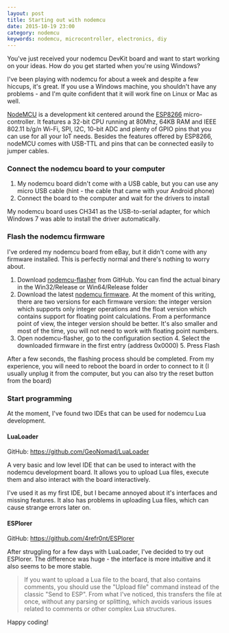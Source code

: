 ```yaml
---
layout: post
title: Starting out with nodemcu
date: 2015-10-19 23:00
category: nodemcu
keywords: nodemcu, microcontroller, electronics, diy
---
```


You've just received your nodemcu DevKit board and want to start working on
your ideas. How do you get started when you're using Windows?

<!-- more -->

I've been playing with nodemcu for about a week and despite a few hiccups,
it's great. If you use a Windows machine, you shouldn't have any problems -
and I'm quite confident that it will work fine on Linux or Mac as well.

[NodeMCU](https://en.wikipedia.org/wiki/NodeMCU) is a development kit centered
around the [ESP8266](https://en.wikipedia.org/wiki/ESP8266) micro-controller.
It features a 32-bit CPU running at 80Mhz, 64KB RAM and IEEE 802.11 b/g/n
Wi-Fi, SPI, I2C, 10-bit ADC and plenty of GPIO pins that you can use for all
your IoT needs. Besides the features offered by ESP8266, nodeMCU comes with
USB-TTL and pins that can be connected easily to jumper cables.

### Connect the nodemcu board to your computer
1. My nodemcu board didn't come with a USB cable, but you can use any micro
   USB cable (hint - the cable that came with your Android phone) 
2. Connect the board to the computer and wait for the drivers to install

My nodemcu board uses CH341 as the USB-to-serial adapter, for which Windows 7 was able to install the driver automatically. 

### Flash the nodemcu firmware
I've ordered my nodemcu board from eBay, but it didn't come with any firmware
installed. This is perfectly normal and there's nothing to worry about.

1. Download [nodemcu-flasher](https://github.com/nodemcu/nodemcu-flasher) from
   GitHub. You can find the actual binary in the Win32/Release or Win64/Release
   folder 
2. Download the latest [nodemcu
   firmware](https://github.com/nodemcu/nodemcu-firmware/releases). At the
   moment of this writing, there are two versions for each firmware version:
   the integer version which supports only integer operations and the float
   version which contains support for floating point calculations. From a 
   performance point of view, the integer version should be better. It's also
   smaller and most of the time, you will not need to work with floating point
   numbers.
3. Open nodemcu-flasher, go to the configuration section 4. Select the
   downloaded firmware in the first entry (address 0x0000) 5. Press Flash

After a few seconds, the flashing process should be completed. From my
experience, you will need to reboot the board in order to connect to it (I
usually unplug it from the computer, but you can also try the reset button
from the board)

### Start programming
At the moment, I've found two IDEs that can be used for nodemcu Lua development.

#### LuaLoader
GitHub: <https://github.com/GeoNomad/LuaLoader>

A very basic and low level IDE that can be used to interact with the nodemcu
development board. It allows you to upload Lua files, execute them and also
interact with the board interactively.

I've used it as my first IDE, but I became annoyed about it's interfaces and
missing features. It also has problems in uploading Lua files, which can cause
strange errors later on.

#### ESPlorer
GitHub: <https://github.com/4refr0nt/ESPlorer>

After struggling for a few days with LuaLoader, I've decided to try out
ESPlorer. The difference was huge - the interface is more intuitive and it
also seems to be more stable. 

> If you want to upload a Lua file to the board, that also contains
> comments, you should use the "Upload file" command instead of the classic
> "Send to ESP". From what I've noticed, this transfers the file at once,
> without any parsing or splitting, which avoids various issues related to
> comments or other complex Lua structures.

Happy coding!


